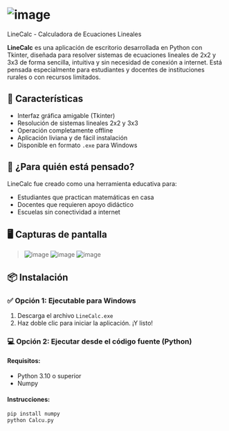 # ![image](https://github.com/user-attachments/assets/1fb4ef3b-db1b-4b4d-8b43-c013641feb8b)
 LineCalc - Calculadora de Ecuaciones Lineales

**LineCalc** es una aplicación de escritorio desarrollada en Python con Tkinter, diseñada para resolver sistemas de ecuaciones lineales de 2x2 y 3x3 de forma sencilla, intuitiva y sin necesidad de conexión a internet. Está pensada especialmente para estudiantes y docentes de instituciones rurales o con recursos limitados.

## 🚀 Características

- Interfaz gráfica amigable (Tkinter)
- Resolución de sistemas lineales 2x2 y 3x3
- Operación completamente offline
- Aplicación liviana y de fácil instalación
- Disponible en formato `.exe` para Windows

## 🧠 ¿Para quién está pensado?

LineCalc fue creado como una herramienta educativa para:
- Estudiantes que practican matemáticas en casa
- Docentes que requieren apoyo didáctico
- Escuelas sin conectividad a internet

## 🖥️ Capturas de pantalla

> ![image](https://github.com/user-attachments/assets/007b8fb9-da21-4eeb-9fe9-f2f267cf003d)
  ![image](https://github.com/user-attachments/assets/5904f903-4272-4a78-9288-dc96a209e74e)
> ![image](https://github.com/user-attachments/assets/5df8e935-43b2-46e0-b474-76a82c0f1b2e)



## 📦 Instalación

### ✅ Opción 1: Ejecutable para Windows
1. Descarga el archivo `LineCalc.exe`
2. Haz doble clic para iniciar la aplicación. ¡Y listo!

### 💻 Opción 2: Ejecutar desde el código fuente (Python)
#### Requisitos:
- Python 3.10 o superior
- Numpy

#### Instrucciones:
```bash
pip install numpy
python Calcu.py
